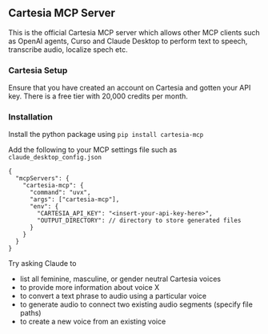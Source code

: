 ## Cartesia MCP Server

This is the official Cartesia MCP server which allows other MCP clients such as OpenAI agents, Curso and Claude Desktop to perform text to speech, transcribe audio, localize spech etc. 

### Cartesia Setup

Ensure that you have created an account on Cartesia and gotten your API key. There is a free tier with 20,000 credits per month.

### Installation

Install the python package using `pip install cartesia-mcp` 

Add the following to your MCP settings file such as `claude_desktop_config.json` 

```
{
  "mcpServers": {
    "cartesia-mcp": {
      "command": "uvx",
      "args": ["cartesia-mcp"],
      "env": {
        "CARTESIA_API_KEY": "<insert-your-api-key-here>",
        "OUTPUT_DIRECTORY": // directory to store generated files
      }
    }
  }
}
```

Try asking Claude to 
- list all feminine, masculine, or gender neutral Cartesia voices
- to provide more information about voice X
- to convert a text phrase to audio using a particular voice
- to generate audio to connect two existing audio segments (specify file paths)
- to create a new voice from an existing voice
